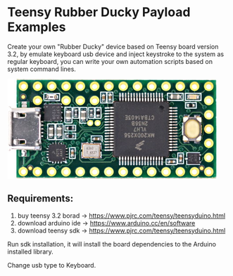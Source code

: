 # Teensy Rubber Ducky Payload Examples
Create your own "Rubber Ducky" device based on Teensy board version 3.2, by emulate keyboard usb device and inject keystroke to the system as regular keyboard, you can write your own automation scripts based on system command lines.

![alt text](https://raw.githubusercontent.com/proxytype/teensy-rubber-ducky/main/teensy32.jpg)

## Requirements:
1. buy teensy 3.2 borad -> https://www.pjrc.com/teensy/teensyduino.html
2. download arduino ide -> https://www.arduino.cc/en/software
3. download teensy sdk -> https://www.pjrc.com/teensy/teensyduino.html

Run sdk installation, it will install the board dependencies to the Arduino installed library.

Change usb type to Keyboard.

